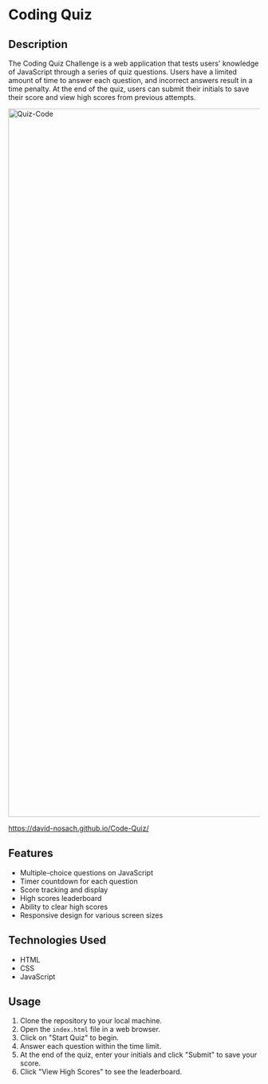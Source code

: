 # Coding Quiz

## Description

The Coding Quiz Challenge is a web application that tests users' knowledge of JavaScript through a series of quiz questions. Users have a limited amount of time to answer each question, and incorrect answers result in a time penalty. At the end of the quiz, users can submit their initials to save their score and view high scores from previous attempts.

<img width="1418" alt="Quiz-Code" src="https://github.com/David-Nosach/Code-Quiz/assets/91391933/17ff1225-6372-49c9-a89f-1758a448de15">

https://david-nosach.github.io/Code-Quiz/

## Features

- Multiple-choice questions on JavaScript
- Timer countdown for each question
- Score tracking and display
- High scores leaderboard
- Ability to clear high scores
- Responsive design for various screen sizes

## Technologies Used

- HTML
- CSS
- JavaScript

## Usage

1. Clone the repository to your local machine.
2. Open the `index.html` file in a web browser.
3. Click on "Start Quiz" to begin.
4. Answer each question within the time limit.
5. At the end of the quiz, enter your initials and click "Submit" to save your score.
6. Click "View High Scores" to see the leaderboard.
